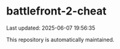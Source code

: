 # battlefront-2-cheat

Last updated: 2025-06-07 19:56:35

This repository is automatically maintained.
